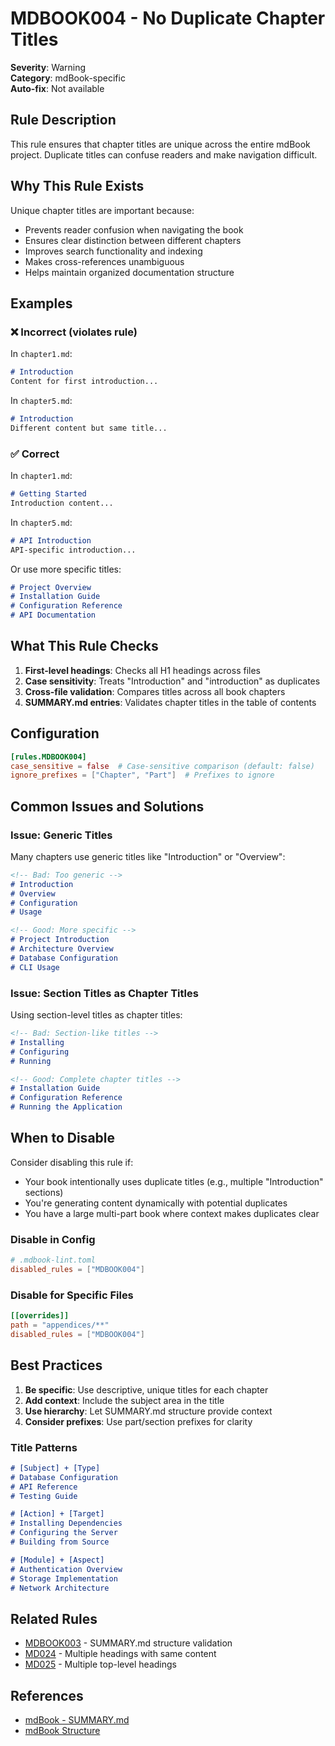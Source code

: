 # MDBOOK004 - No Duplicate Chapter Titles

**Severity**: Warning  
**Category**: mdBook-specific  
**Auto-fix**: Not available

## Rule Description

This rule ensures that chapter titles are unique across the entire mdBook project. Duplicate titles can confuse readers and make navigation difficult.

## Why This Rule Exists

Unique chapter titles are important because:
- Prevents reader confusion when navigating the book
- Ensures clear distinction between different chapters
- Improves search functionality and indexing
- Makes cross-references unambiguous
- Helps maintain organized documentation structure

## Examples

### ❌ Incorrect (violates rule)

In `chapter1.md`:
```markdown
# Introduction
Content for first introduction...
```

In `chapter5.md`:
```markdown
# Introduction
Different content but same title...
```

### ✅ Correct

In `chapter1.md`:
```markdown
# Getting Started
Introduction content...
```

In `chapter5.md`:
```markdown
# API Introduction
API-specific introduction...
```

Or use more specific titles:
```markdown
# Project Overview
# Installation Guide
# Configuration Reference
# API Documentation
```

## What This Rule Checks

1. **First-level headings**: Checks all H1 headings across files
2. **Case sensitivity**: Treats "Introduction" and "introduction" as duplicates
3. **Cross-file validation**: Compares titles across all book chapters
4. **SUMMARY.md entries**: Validates chapter titles in the table of contents

## Configuration

```toml
[rules.MDBOOK004]
case_sensitive = false  # Case-sensitive comparison (default: false)
ignore_prefixes = ["Chapter", "Part"]  # Prefixes to ignore
```

## Common Issues and Solutions

### Issue: Generic Titles
Many chapters use generic titles like "Introduction" or "Overview":

```markdown
<!-- Bad: Too generic -->
# Introduction
# Overview
# Configuration
# Usage

<!-- Good: More specific -->
# Project Introduction
# Architecture Overview
# Database Configuration
# CLI Usage
```

### Issue: Section Titles as Chapter Titles
Using section-level titles as chapter titles:

```markdown
<!-- Bad: Section-like titles -->
# Installing
# Configuring
# Running

<!-- Good: Complete chapter titles -->
# Installation Guide
# Configuration Reference
# Running the Application
```

## When to Disable

Consider disabling this rule if:
- Your book intentionally uses duplicate titles (e.g., multiple "Introduction" sections)
- You're generating content dynamically with potential duplicates
- You have a large multi-part book where context makes duplicates clear

### Disable in Config

```toml
# .mdbook-lint.toml
disabled_rules = ["MDBOOK004"]
```

### Disable for Specific Files

```toml
[[overrides]]
path = "appendices/**"
disabled_rules = ["MDBOOK004"]
```

## Best Practices

1. **Be specific**: Use descriptive, unique titles for each chapter
2. **Add context**: Include the subject area in the title
3. **Use hierarchy**: Let SUMMARY.md structure provide context
4. **Consider prefixes**: Use part/section prefixes for clarity

### Title Patterns

```markdown
# [Subject] + [Type]
# Database Configuration
# API Reference
# Testing Guide

# [Action] + [Target]
# Installing Dependencies
# Configuring the Server
# Building from Source

# [Module] + [Aspect]
# Authentication Overview
# Storage Implementation
# Network Architecture
```

## Related Rules

- [MDBOOK003](./mdbook003.html) - SUMMARY.md structure validation
- [MD024](../standard/md024.html) - Multiple headings with same content
- [MD025](../standard/md025.html) - Multiple top-level headings

## References

- [mdBook - SUMMARY.md](https://rust-lang.github.io/mdBook/format/summary.html)
- [mdBook Structure](https://rust-lang.github.io/mdBook/guide/creating.html)